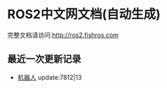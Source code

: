 # ROS2中文网文档(自动生成)

完整文档请访问:http://ros2.fishros.com

## 最近一次更新记录
- [机器人](https://github.com) update:7812|13
